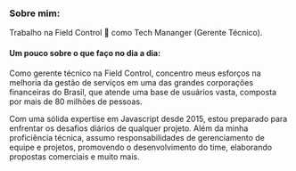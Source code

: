 ### Sobre mim:

Trabalho na Field Control 💙 como Tech Mananger (Gerente Técnico).

#### Um pouco sobre o que faço no dia a dia:

Como gerente técnico na Field Control, concentro meus esforços na melhoria da gestão de serviços em uma das grandes corporações financeiras do Brasil, que atende uma base de usuários vasta, composta por mais de 80 milhões de pessoas.

Com uma sólida expertise em Javascript desde 2015, estou preparado para enfrentar os desafios diários de qualquer projeto. Além da minha proficiência técnica, assumo responsabilidades de gerenciamento de equipe e projetos, promovendo o desenvolvimento do time, elaborando propostas comerciais e muito mais.

